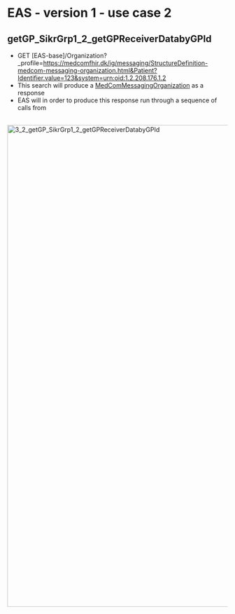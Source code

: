# EAS - version 1 - use case 2

## getGP_SikrGrp1_2_getGPReceiverDatabyGPId

- GET [EAS-base]/Organization?_profile=https://medcomfhir.dk/ig/messaging/StructureDefinition-medcom-messaging-organization.html&Patient?Identifier.value=123&system=urn:oid:1.2.208.176.1.2
- This search will produce a <a href="https://medcomfhir.dk/ig/messaging/StructureDefinition-medcom-messaging-organization.html" target="_blank">MedComMessagingOrganization</a> as a response
- EAS will in order to produce this response run through a sequence of calls from 

<br/>

<img src="./3_2_getGP_SikrGrp1_2_getGPReceiverDatabyGPId.png" alt="3_2_getGP_SikrGrp1_2_getGPReceiverDatabyGPId" width="1100">

